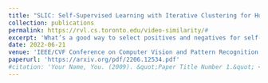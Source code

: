 ```yaml
---
title: "SLIC: Self-Supervised Learning with Iterative Clustering for Human Action Videos"
collection: publications
permalink: https://rvl.cs.toronto.edu/video-similarity/#
excerpt: 'What’s a good way to select positives and negatives for self-supervised contrastive learning of video representations? In our paper, we analyze the idea of alternating between clustering and contrastive learning of video representations, using pseudolabels from clustering to improve the selection of positive and negative video examples for contrastive learning. This leads to significantly better retrieval of human action videos and similar accuracy on downstream classification tasks compared to existing self-supervised video representation learning methods.'
date: 2022-06-21
venue: 'IEEE/CVF Conference on Computer Vision and Pattern Recognition (CVPR)'
paperurl: 'https://arxiv.org/pdf/2206.12534.pdf'
#citation: 'Your Name, You. (2009). &quot;Paper Title Number 1.&quot; <i>Journal 1</i>. 1(1).'
---
```


<!--- permalink: /publication/2009-10-01-paper-title-number-1 -->

<!---
This paper is about the number 1. The number 2 is left for future work.

[Download paper here](http://academicpages.github.io/files/paper1.pdf)

Recommended citation: Your Name, You. (2009). "Paper Title Number 1." <i>Journal 1</i>. 1(1).
-->
